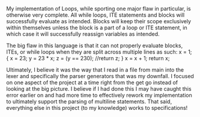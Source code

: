 My implementation of Loops, while sporting one major flaw in particular, is otherwise very complete. All while loops, ITE statements and blocks will successfully evaluate as intended. Blocks will keep their scope exclusively within themselves unless the block is a part of a loop or ITE statement, in which case it will successfully reassign variables as intended. 

The big flaw in this language is that it can not properly evaluate blocks, ITEs, or while loops when they are split across multiple lines as such: 
    x = 1;
        {
        x = 23;
        y = 23 * x;
        z = (y == 230);
        //return z;
        }
    x = x + 1;
    return x;

Ultimately, I believe it was the way that I read in a file from main into the lexer and specifically the parser generators that was my downfall. I focused on one aspect of the project at a time right from the get go instead of looking at the big picture. I believe if I had done this I may have caught this error earlier on and had more time to effectively rework my implementation to ultimately support the parsing of multiline statements. That said, everything else in this project (to my knowledge) works to specifications! 